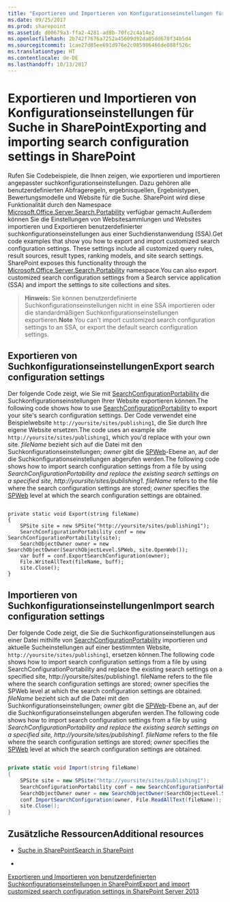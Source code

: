 ```yaml
---
title: "Exportieren und Importieren von Konfigurationseinstellungen für Suche in SharePoint"
ms.date: 09/25/2017
ms.prod: sharepoint
ms.assetid: d00679a3-ffa2-4281-ad8b-70fc2c4a14e2
ms.openlocfilehash: 2b742f7676a7252a45609d92da05dd670f34b5d4
ms.sourcegitcommit: 1cae27d85ee691d976e2c085986466de088f526c
ms.translationtype: HT
ms.contentlocale: de-DE
ms.lasthandoff: 10/13/2017
---
```

# <a name="exporting-and-importing-search-configuration-settings-in-sharepoint"></a><span data-ttu-id="0a7ba-102">Exportieren und Importieren von Konfigurationseinstellungen für Suche in SharePoint</span><span class="sxs-lookup"><span data-stu-id="0a7ba-102">Exporting and importing search configuration settings in SharePoint</span></span>
<span data-ttu-id="0a7ba-p101">Rufen Sie Codebeispiele, die Ihnen zeigen, wie exportieren und importieren angepasster suchkonfigurationseinstellungen. Dazu gehören alle benutzerdefinierten Abfrageregeln, ergebnisquellen, Ergebnistypen, Bewertungsmodelle und Website für die Suche. SharePoint wird diese Funktionalität durch den Namespace  [Microsoft.Office.Server.Search.Portability](https://msdn.microsoft.com/library/Microsoft.Office.Server.Search.Portability.aspx) verfügbar gemacht.Außerdem können Sie die Einstellungen von Websitesammlungen und Websites importieren und Exportieren benutzerdefinierter suchkonfigurationseinstellungen aus einer Suchdienstanwendung (SSA).</span><span class="sxs-lookup"><span data-stu-id="0a7ba-p101">Get code examples that show you how to export and import customized search configuration settings. These settings include all customized query rules, result sources, result types, ranking models, and site search settings. SharePoint exposes this functionality through the  [Microsoft.Office.Server.Search.Portability](https://msdn.microsoft.com/library/Microsoft.Office.Server.Search.Portability.aspx) namespace.You can also export customized search configuration settings from a Search service application (SSA) and import the settings to site collections and sites.</span></span> 
> <span data-ttu-id="0a7ba-106">**Hinweis:** Sie können benutzerdefinierte Suchkonfigurationseinstellungen nicht in eine SSA importieren oder die standardmäßigen Suchkonfigurationseinstellungen exportieren.</span><span class="sxs-lookup"><span data-stu-id="0a7ba-106">**Note** You can't import customized search configuration settings to an SSA, or export the default search configuration settings.</span></span> 
  
    
    


## <a name="export-search-configuration-settings"></a><span data-ttu-id="0a7ba-107">Exportieren von Suchkonfigurationseinstellungen</span><span class="sxs-lookup"><span data-stu-id="0a7ba-107">Export search configuration settings</span></span>
<span data-ttu-id="0a7ba-108"><a name="SP15_exporting_search_configuration"> </a></span><span class="sxs-lookup"><span data-stu-id="0a7ba-108"></span></span>

<span data-ttu-id="0a7ba-109">Der folgende Code zeigt, wie Sie mit [SearchConfigurationPortability](https://msdn.microsoft.com/library/Microsoft.Office.Server.Search.Portability.SearchConfigurationPortability.aspx) die Suchkonfigurationseinstellungen Ihrer Website exportieren können.</span><span class="sxs-lookup"><span data-stu-id="0a7ba-109">The following code shows how to use  [SearchConfigurationPortability](https://msdn.microsoft.com/library/Microsoft.Office.Server.Search.Portability.SearchConfigurationPortability.aspx) to export your site's search configuration settings.</span></span> <span data-ttu-id="0a7ba-110">Der Code verwendet eine Beispielwebsite `http://yoursite/sites/publishing1`, die Sie durch Ihre eigene Website ersetzen.</span><span class="sxs-lookup"><span data-stu-id="0a7ba-110">The code uses an example site `http://yoursite/sites/publishing1`, which you'd replace with your own site.</span></span>  <span data-ttu-id="0a7ba-111">_fileName_ bezieht sich auf die Datei mit den Suchkonfigurationseinstellungen; _owner_ gibt die [SPWeb](https://msdn.microsoft.com/library/Microsoft.SharePoint.SPWeb.aspx)-Ebene an, auf der die Suchkonfigurationseinstellungen abgerufen werden.</span><span class="sxs-lookup"><span data-stu-id="0a7ba-111">The following code shows how to import search configuration settings from a file by using  _SearchConfigurationPortability and replace the existing search settings on a specified site, http://yoursite/sites/publishing1.  fileName_ refers to the file where the search configuration settings are stored; _owner_ specifies the [SPWeb](https://msdn.microsoft.com/library/Microsoft.SharePoint.SPWeb.aspx) level at which the search configuration settings are obtained.</span></span>
  
    
    

```

private static void Export(string fileName)
{
    SPSite site = new SPSite("http://yoursite/sites/publishing1");
    SearchConfigurationPortability conf = new SearchConfigurationPortability(site);
    SearchObjectOwner owner = new SearchObjectOwner(SearchObjectLevel.SPWeb, site.OpenWeb());
    var buff = conf.ExportSearchConfiguration(owner);
    File.WriteAllText(fileName, buff);
    site.Close();
}
```


## <a name="import-search-configuration-settings"></a><span data-ttu-id="0a7ba-112">Importieren von Suchkonfigurationseinstellungen</span><span class="sxs-lookup"><span data-stu-id="0a7ba-112">Import search configuration settings</span></span>
<span data-ttu-id="0a7ba-113"><a name="SP15_importing_search_configuration"> </a></span><span class="sxs-lookup"><span data-stu-id="0a7ba-113"></span></span>

<span data-ttu-id="0a7ba-114">Der folgende Code zeigt, die Sie die Suchkonfigurationseinstellungen aus einer Datei mithilfe von [SearchConfigurationPortability](https://msdn.microsoft.com/library/Microsoft.Office.Server.Search.Portability.SearchConfigurationPortability.aspx) importieren und aktuelle Sucheinstellungen auf einer bestimmten Website, `http://yoursite/sites/publishing1`, ersetzen können.</span><span class="sxs-lookup"><span data-stu-id="0a7ba-114">The following code shows how to import search configuration settings from a file by using  SearchConfigurationPortability and replace the existing search settings on a specified site, http://yoursite/sites/publishing1.  fileName refers to the file where the search configuration settings are stored; owner specifies the SPWeb level at which the search configuration settings are obtained.</span></span>  <span data-ttu-id="0a7ba-115">_fileName_ bezieht sich auf die Datei mit den Suchkonfigurationseinstellungen; _owner_ gibt die [SPWeb](https://msdn.microsoft.com/library/Microsoft.SharePoint.SPWeb.aspx)-Ebene an, auf der die Suchkonfigurationseinstellungen abgerufen werden.</span><span class="sxs-lookup"><span data-stu-id="0a7ba-115">The following code shows how to import search configuration settings from a file by using  _SearchConfigurationPortability and replace the existing search settings on a specified site, http://yoursite/sites/publishing1.  fileName_ refers to the file where the search configuration settings are stored; _owner_ specifies the [SPWeb](https://msdn.microsoft.com/library/Microsoft.SharePoint.SPWeb.aspx) level at which the search configuration settings are obtained.</span></span>
  
    
    

```cs

private static void Import(string fileName)
{
    SPSite site = new SPSite("http://yoursite/sites/publishing1");
    SearchConfigurationPortability conf = new SearchConfigurationPortability(site);
    SearchObjectOwner owner = new SearchObjectOwner(SearchObjectLevel.SPWeb, site.OpenWeb());
    conf.ImportSearchConfiguration(owner, File.ReadAllText(fileName));
    site.Close();
}

```


## <a name="additional-resources"></a><span data-ttu-id="0a7ba-116">Zusätzliche Ressourcen</span><span class="sxs-lookup"><span data-stu-id="0a7ba-116">Additional resources</span></span>
<span data-ttu-id="0a7ba-117"><a name="bk_addresources"> </a></span><span class="sxs-lookup"><span data-stu-id="0a7ba-117"></span></span>


-  [<span data-ttu-id="0a7ba-118">Suche in SharePoint</span><span class="sxs-lookup"><span data-stu-id="0a7ba-118">Search in SharePoint</span></span>](search-in-sharepoint.md)
    
  
-  <span data-ttu-id="0a7ba-119">
  [Exportieren und Importieren von benutzerdefinierten Suchkonfigurationseinstellungen in SharePoint](http://technet.microsoft.com/de-de/library/jj871675.aspx)</span><span class="sxs-lookup"><span data-stu-id="0a7ba-119">[Export and import customized search configuration settings in SharePoint Server 2013](http://technet.microsoft.com/de-de/library/jj871675.aspx)</span></span>
    
  

  
    
    

